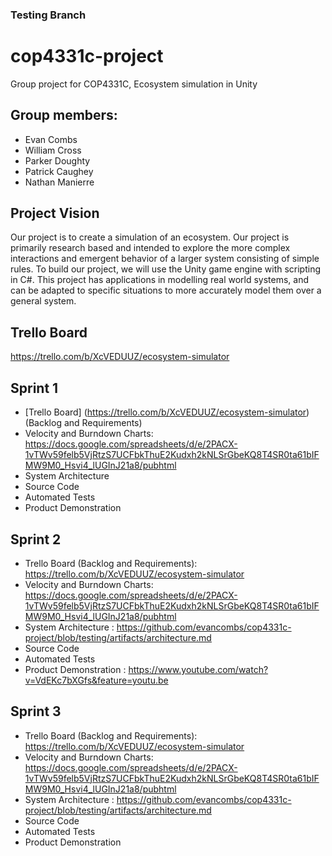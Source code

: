 ### Testing Branch
# cop4331c-project
Group project for COP4331C, Ecosystem simulation in Unity
## Group members:
*  Evan Combs
*  William Cross
*  Parker Doughty
*  Patrick Caughey
*  Nathan Manierre

## Project Vision
  Our project is to create a simulation of an ecosystem. Our project is primarily research based and intended to explore the more complex interactions and emergent behavior of a larger system consisting of simple rules. To build our project, we will use the Unity game engine with scripting in C#. This project has applications in modelling real world systems, and can be adapted to specific situations to more accurately model them over a general system.

## Trello Board
https://trello.com/b/XcVEDUUZ/ecosystem-simulator

## Sprint 1
*  [Trello Board] (https://trello.com/b/XcVEDUUZ/ecosystem-simulator) (Backlog and Requirements)
*  Velocity and Burndown Charts: https://docs.google.com/spreadsheets/d/e/2PACX-1vTWv59felb5VjRtzS7UCFbkThuE2Kudxh2kNLSrGbeKQ8T4SR0ta61bIFMW9M0_Hsvi4_lUGInJ21a8/pubhtml
* System Architecture
* Source Code
* Automated Tests
* Product Demonstration

## Sprint 2
*  Trello Board (Backlog and Requirements): https://trello.com/b/XcVEDUUZ/ecosystem-simulator
*  Velocity and Burndown Charts: https://docs.google.com/spreadsheets/d/e/2PACX-1vTWv59felb5VjRtzS7UCFbkThuE2Kudxh2kNLSrGbeKQ8T4SR0ta61bIFMW9M0_Hsvi4_lUGInJ21a8/pubhtml
* System Architecture : https://github.com/evancombs/cop4331c-project/blob/testing/artifacts/architecture.md
* Source Code
* Automated Tests
* Product Demonstration : https://www.youtube.com/watch?v=VdEKc7bXGfs&feature=youtu.be

## Sprint 3
*  Trello Board (Backlog and Requirements): https://trello.com/b/XcVEDUUZ/ecosystem-simulator
*  Velocity and Burndown Charts: https://docs.google.com/spreadsheets/d/e/2PACX-1vTWv59felb5VjRtzS7UCFbkThuE2Kudxh2kNLSrGbeKQ8T4SR0ta61bIFMW9M0_Hsvi4_lUGInJ21a8/pubhtml
* System Architecture : https://github.com/evancombs/cop4331c-project/blob/testing/artifacts/architecture.md
* Source Code
* Automated Tests
* Product Demonstration
